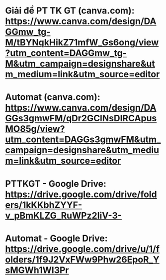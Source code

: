 # Giải đề PT TK GT (canva.com): https://www.canva.com/design/DAGGmw_tg-M/tBYNqkHikZ71mfW_Gs6ong/view?utm_content=DAGGmw_tg-M&utm_campaign=designshare&utm_medium=link&utm_source=editor
# Automat (canva.com): https://www.canva.com/design/DAGGs3gmwFM/qDr2GClNsDIRCApusMO85g/view?utm_content=DAGGs3gmwFM&utm_campaign=designshare&utm_medium=link&utm_source=editor
# PTTKGT - Google Drive: https://drive.google.com/drive/folders/1kKKbhZYYF-v_pBmKLZG_RuWPz2IiV-3-
# Automat - Google Drive: https://drive.google.com/drive/u/1/folders/1f9J2VxFWw9Phw26EpoR_YsMGWh1WI3Pr

